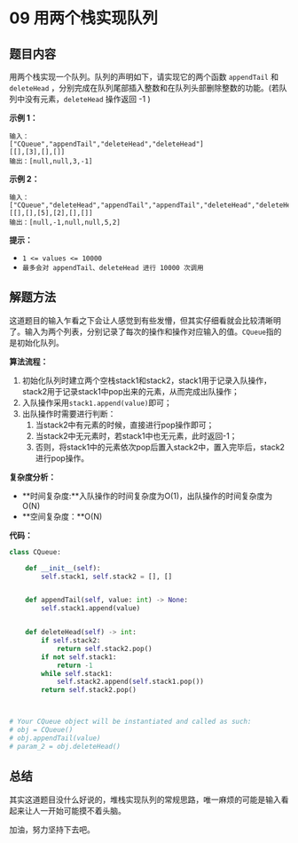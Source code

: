 # 09 用两个栈实现队列

## 题目内容

用两个栈实现一个队列。队列的声明如下，请实现它的两个函数 `appendTail` 和 `deleteHead` ，分别完成在队列尾部插入整数和在队列头部删除整数的功能。(若队列中没有元素，`deleteHead` 操作返回 -1 )

**示例 1：**

```
输入：
["CQueue","appendTail","deleteHead","deleteHead"]
[[],[3],[],[]]
输出：[null,null,3,-1]
```

**示例 2：**

```
输入：
["CQueue","deleteHead","appendTail","appendTail","deleteHead","deleteHead"]
[[],[],[5],[2],[],[]]
输出：[null,-1,null,null,5,2]
```

**提示：**

* `1 <= values <= 10000`
* `最多会对 appendTail、deleteHead 进行 10000 次调用`

## 解题方法

这道题目的输入乍看之下会让人感觉到有些发懵，但其实仔细看就会比较清晰明了。输入为两个列表，分别记录了每次的操作和操作对应输入的值。`CQueue`指的是初始化队列。

**算法流程：**

1. 初始化队列时建立两个空栈stack1和stack2，stack1用于记录入队操作，stack2用于记录stack1中pop出来的元素，从而完成出队操作；
2. 入队操作采用`stack1.append(value)`即可；
3. 出队操作时需要进行判断：
   1. 当stack2中有元素的时候，直接进行pop操作即可；
   2. 当stack2中无元素时，若stack1中也无元素，此时返回-1；
   3. 否则，将stack1中的元素依次pop后置入stack2中，置入完毕后，stack2进行pop操作。

**复杂度分析：**

* **时间复杂度:**入队操作的时间复杂度为O(1)，出队操作的时间复杂度为O(N)
* **空间复杂度：**O(N)

**代码：**

```python
class CQueue:

    def __init__(self):
        self.stack1, self.stack2 = [], []


    def appendTail(self, value: int) -> None:
        self.stack1.append(value)


    def deleteHead(self) -> int:
        if self.stack2:
            return self.stack2.pop()
        if not self.stack1:
            return -1
        while self.stack1:
            self.stack2.append(self.stack1.pop())
        return self.stack2.pop()



# Your CQueue object will be instantiated and called as such:
# obj = CQueue()
# obj.appendTail(value)
# param_2 = obj.deleteHead()
```

## 总结

其实这道题目没什么好说的，堆栈实现队列的常规思路，唯一麻烦的可能是输入看起来让人一开始可能摸不着头脑。

加油，努力坚持下去吧。